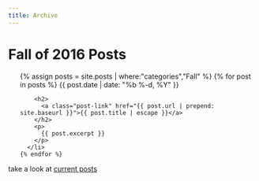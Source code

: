 ```yaml
---
title: Archive
---
```



<style>
.post-list > li {
    display: inline-block;
    border: dashed 0.1em #555;
    border-radius: 1.5em;
    padding: 0.7em;
    max-width: 13em;
  }
  .post-list li.computer-lab {
    background-color: #FDE;
  }
</style>

<div class="home">

  <h1 class="page-heading">Fall of 2016 Posts</h1>

  <ul class="post-list">
    {% assign posts = site.posts | where:"categories","Fall" %}
    {% for post in posts %}
      <li{% if post.computer-lab == true %} class="computer-lab"{% endif %}>
        <span class="post-meta">{{ post.date | date: "%b %-d, %Y" }}</span>

        <h2>
          <a class="post-link" href="{{ post.url | prepend: site.baseurl }}">{{ post.title | escape }}</a>
        </h2>
        <p>
          {{ post.excerpt }}
        </p>
      </li>
    {% endfor %}
  </ul>

  <p>take a look at <a href="{{ "/" | prepend: site.baseurl }}">current posts</a></p>

</div>

